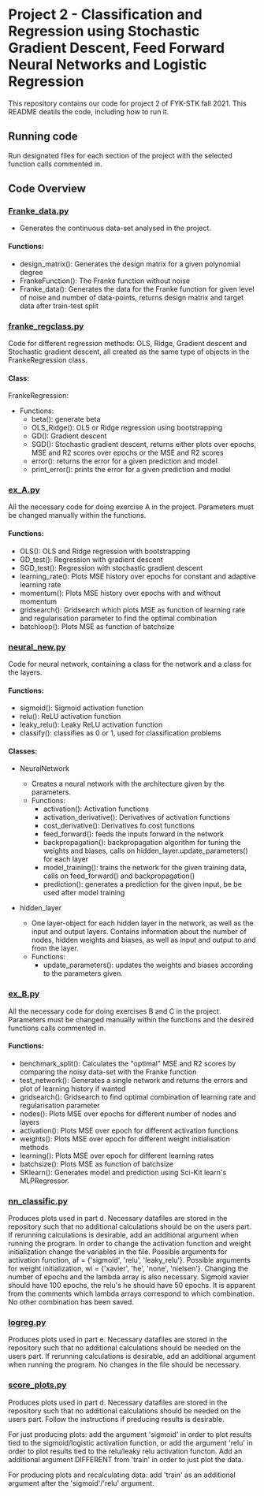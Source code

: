 # Project 2 - Classification and Regression using Stochastic Gradient Descent, Feed Forward Neural Networks and Logistic Regression

This repository contains our code for project 2 of FYK-STK fall 2021. This README deatils the code, including how to run it.

## Running code
Run designated files for each section of the project with the selected function calls commented in. 

## Code Overview


### [Franke_data.py](https://github.com/SaraPJensen/FYS-STK/blob/main/Project2/Franke_data.py)
- Generates the continuous data-set analysed in the project.

#### Functions:
- design_matrix(): Generates the design matrix for a given polynomial degree
- FrankeFunction(): The Franke function without noise
- Franke_data(): Generates the data for the Franke function for given level of noise and number of data-points, returns design matrix and target data after train-test split


### [franke_regclass.py](https://github.com/SaraPJensen/FYS-STK/blob/main/Project2/franke_regclass.py)
Code for different regression methods: OLS, Ridge, Gradient descent and Stochastic gradient descent, all created as the same type of objects in the FrankeRegression class.

#### Class: 
FrankeRegression:
  - Functions:
    - beta(): generate beta
    - OLS_Ridge(): OLS or Ridge regression using bootstrapping
    - GD(): Gradient descent
    - SGD(): Stochastic gradient descent, returns either plots over epochs, MSE and R2 scores over epochs or the MSE and R2 scores
    - error(): returns the error for a given prediction and model
    - print_error(): prints the error for a given prediction and model


### [ex_A.py](https://github.com/SaraPJensen/FYS-STK/blob/main/Project2/ex_A.py)
All the necessary code for doing exercise A in the project. Parameters must be changed manually within the functions. 

#### Functions:
- OLS(): OLS and Ridge regression with bootstrapping
- GD_test(): Regression with gradient descent
- SGD_test(): Regression with stochastic gradient descent
- learning_rate(): Plots MSE history over epochs for constant and adaptive learning rate
- momentum(): Plots MSE history over epochs with and without momentum
- gridsearch(): Gridsearch which plots MSE as function of learning rate and regularisation parameter to find the optimal combination
- batchloop(): Plots MSE as function of batchsize



### [neural_new.py](https://github.com/SaraPJensen/FYS-STK/blob/main/Project2/neural_new.py)
Code for neural network, containing a class for the network and a class for the layers. 

#### Functions:
- sigmoid(): Sigmoid activation function
- relu(): ReLU activation function
- leaky_relu(): Leaky ReLU activation function
- classify(): classifies as 0 or 1, used for classification problems

#### Classes: 
- NeuralNetwork
  - Creates a neural network with the architecture given by the parameters.  
  - Functions:
    - activation(): Activation functions  
    - activation_derivative(): Derivatives of activation functions
    - cost_derivative(): Derivatives fo cost functions
    - feed_forward(): feeds the inputs forward in the network
    - backpropagation(): backpropagation algorithm for tuning the weights and biases, calls on hidden_layer.update_parameters() for each layer
    - model_training(): trains the network for the given training data, calls on feed_forward() and backpropagation()
    - prediction(): generates a prediction for the given input, be be used after model training

- hidden_layer
  - One layer-object for each hidden layer in the network, as well as the input and output layers. Contains information about the number of nodes, hidden weights and biases, as well as input and output to and from the layer.
  - Functions:
    -  update_parameters(): updates the weights and biases according to the parameters given. 



### [ex_B.py](https://github.com/SaraPJensen/FYS-STK/blob/main/Project2/ex_B.py)
All the necessary code for doing exercises B and C in the project. Parameters must be changed manually within the functions and the desired functions calls commented in. 

#### Functions:
- benchmark_split(): Calculates the "optimal" MSE and R2 scores by comparing the noisy data-set with the Franke function
- test_network(): Generates a single network and returns the errors and plot of learning history if wanted
- gridsearch(): Gridsearch to find optimal combination of learning rate and regularisation parameter
- nodes(): Plots MSE over epochs for different number of nodes and layers
- activation(): Plots MSE over epoch for different activation functions
- weights(): Plots MSE over epoch for different weight initialisation methods
- learning(): Plots MSE over epoch for different learning rates
- batchsize(): Plots MSE as function of batchsize
- SKlearn(): Generates model and prediction using Sci-Kit learn's MLPRegressor. 

### [nn_classific.py](https://github.com/SaraPJensen/FYS-STK/blob/main/Project2/nn_classific.py)
Produces plots used in part d.
Necessary datafiles are stored in the repository such that no additional calculations should be on the users part. If rerunning calculations is desirable, add an additional argument when running the program.
In order to change the activation function and weight initialization change the variables in the file. Possible arguments for activation function, af = {'sigmoid', 'relu', 'leaky_relu'}. Possible arguments for weight initialization, wi = {'xavier', 'he', 'none', 'nielsen'}.
Changing the number of epochs and the lambda array is also necessary.
Sigmoid xavier should have 100 epochs, the relu's he should have 50 epochs. It is apparent from the comments which lambda arrays correspond to which combination. No other combination has been saved.

### [logreg.py](https://github.com/SaraPJensen/FYS-STK/blob/main/Project2/logreg.py)
Produces plots used in part e.
Necessary datafiles are stored in the repository such that no additional calculations should be needed on the users part. If rerunning calculations is desirable, add an additional argument when running the program. No changes in the file should be necessary.

### [score_plots.py](https://github.com/SaraPJensen/FYS-STK/blob/main/Project2/score_plots.py)
Produces plots used in part d.
Necessary datafiles are stored in the repository such that no additional calculations should be needed on the users part. Follow the instructions if preducing results is desirable.

For just producing plots: add the argument 'sigmoid' in order to plot results tied to the sigmoid/logistic activation function, or add the argument 'relu' in order to plot results tied to the relu/leaky relu activation functon. Add an additional argument DIFFERENT from 'train' in order to just plot the data.

For producing plots and recalculating data: add 'train' as an additional argument after the 'sigmoid'/'relu' argument.
